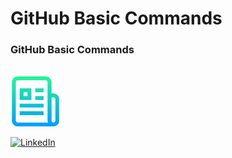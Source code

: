 # GitHub Basic Commands



### GitHub Basic Commands
</br>
  <a href="https://github.com/SRK70900/GitHub-Basic-Comands/blob/master/GitHubBasicCommands.pdf">
    <img src="https://github.com/SRK70900/GitHub-Basic-Comands/blob/master/logo.png" alt="Logo" width="80" height="80">
  </a>


[![LinkedIn][linkedin-shield]][linkedin-url]


[linkedin-shield]: https://img.shields.io/badge/-LinkedIn-black.svg?style=for-the-badge&logo=linkedin&colorB=555
[linkedin-url]: https://linkedin.com/in/othneildrew



[linkedin-shield]: https://fontawesome.com/icons/file-pdf?s=solid&f=classic
